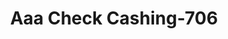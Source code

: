 ---
f_zip-code: 91761
f_state-code: CA
title: Aaa Check Cashing-706
f_phone: 909-923-0096
f_city-only: Ontario
f_address: 2953 South Vineyard Avenue Ontario
f_location-unique-id: '706'
slug: aaa-check-cashing-706
updated-on: '2024-05-30T13:46:58.046Z'
created-on: '2024-05-30T13:36:59.803Z'
published-on: '2024-05-30T13:54:32.469Z'
f_city-state: cms/city/ontario-ca.md
f_company: cms/company/aaa-check-cashing.md
f_state: cms/state/california.md
layout: '[payday-loan].html'
tags: payday-loan
---